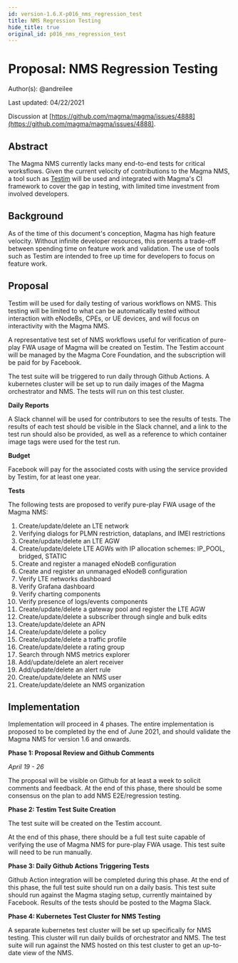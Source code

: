 ```yaml
---
id: version-1.6.X-p016_nms_regression_test
title: NMS Regression Testing
hide_title: true
original_id: p016_nms_regression_test
---
```


# Proposal: NMS Regression Testing

Author(s): @andreilee

Last updated: 04/22/2021

Discussion at
[https://github.com/magma/magma/issues/4888](https://github.com/magma/magma/issues/4888).

## Abstract


The Magma NMS currently lacks many end-to-end tests for critical worksflows.
Given the current velocity of contributions to the Magma NMS, a tool such as
[Testim](https://www.testim.io/) will be used and integrated with Magma's
CI framework to cover the gap in testing, with limited time investment from
involved developers.

## Background

As of the time of this document's conception, Magma has high feature velocity.
Without infinite developer resources, this presents a trade-off between
spending time on feature work and validation.
The use of tools such as Testim are intended to free up time for developers to
focus on feature work.

## Proposal

Testim will be used for daily testing of various workflows on NMS.
This testing will be limited to what can be automatically tested without
interaction with eNodeBs, CPEs, or UE devices, and will focus on interactivity
with the Magma NMS.

A representative test set of NMS workflows useful for verification of pure-play
FWA usage of Magma will be created on Testim.
The Testim account will be managed by the Magma Core Foundation, and the
subscription will be paid for by Facebook.

The test suite will be triggered to run daily through Github Actions.
A kubernetes cluster will be set up to run daily images of the Magma
orchestrator and NMS. The tests will run on this test cluster.

**Daily Reports**

A Slack channel will be used for contributors to see the results of tests.
The results of each test should be visible in the Slack channel, and a link
to the test run should also be provided, as well as a reference to which
container image tags were used for the test run.

**Budget**

Facebook will pay for the associated costs with using the service provided by
Testim, for at least one year.

**Tests**

The following tests are proposed to verify pure-play FWA usage of the Magma
NMS:

1. Create/update/delete an LTE network
2. Verifying dialogs for PLMN restriction, dataplans, and IMEI restrictions
2. Create/update/delete an LTE AGW
3. Create/update/delete LTE AGWs with IP allocation schemes: IP_POOL, bridged, STATIC
4. Create and register a managed eNodeB configuration
5. Create and register an unmanaged eNodeB configuration
6. Verify LTE networks dashboard
7. Verify Grafana dashboard
8. Verify charting components
9. Verify presence of logs/events components
10. Create/update/delete a gateway pool and register the LTE AGW
11. Create/update/delete a subscriber through single and bulk edits
12. Create/update/delete an APN
13. Create/update/delete a policy
14. Create/update/delete a traffic profile
15. Create/update/delete a rating group
16. Search through NMS metrics explorer
17. Add/update/delete an alert receiver
18. Add/update/delete an alert rule
19. Create/update/delete an NMS user
20. Create/update/delete an NMS organization


## Implementation

Implementation will proceed in 4 phases.
The entire implementation is proposed to be completed by the end of June 2021,
and should validate the Magma NMS for version 1.6 and onwards.

**Phase 1: Proposal Review and Github Comments**

*April 19 - 26*

The proposal will be visible on Github for at least a week to solicit comments
and feedback. At the end of this phase, there should be some consensus on the
plan to add NMS E2E/regression testing.

**Phase 2: Testim Test Suite Creation**

The test suite will be created on the Testim account.

At the end of this phase, there should be a full test suite capable of
verifying the use of Magma NMS for pure-play FWA usage. This test suite will
need to be run manually.

**Phase 3: Daily Github Actions Triggering Tests**

Github Action integration will be completed during this phase.
At the end of this phase, the full test suite should run on a daily basis.
This test suite should run against the Magma staging setup, currently
maintained by Facebook. Results of the tests should be posted to the Magma
Slack.

**Phase 4: Kubernetes Test Cluster for NMS Testing**

A separate kubernetes test cluster will be set up specifically for NMS testing.
This cluster will run daily builds of orchestrator and NMS.
The test suite will run against the NMS hosted on this test cluster to get
an up-to-date view of the NMS.
